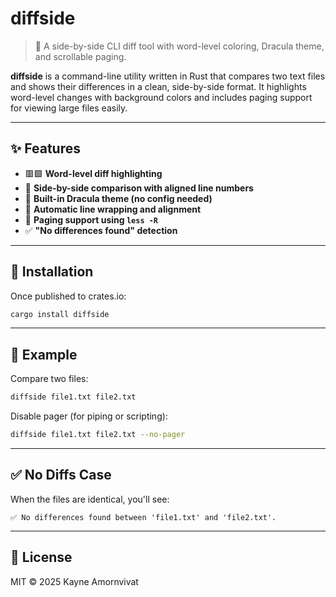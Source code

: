 # diffside

> 🧠 A side-by-side CLI diff tool with word-level coloring, Dracula theme, and scrollable paging.

**diffside** is a command-line utility written in Rust that compares two text files and shows their differences in a clean, side-by-side format. It highlights word-level changes with background colors and includes paging support for viewing large files easily.

---

## ✨ Features

- 🟥🟩 **Word-level diff highlighting**
- 📜 **Side-by-side comparison with aligned line numbers**
- 🎨 **Built-in Dracula theme (no config needed)**
- 📏 **Automatic line wrapping and alignment**
- 🔽 **Paging support using `less -R`**
- ✅ **"No differences found" detection**

---

## 🚀 Installation

Once published to crates.io:

```bash
cargo install diffside
```

---

## 🧪 Example

Compare two files:

```bash
diffside file1.txt file2.txt
```

Disable pager (for piping or scripting):

```bash
diffside file1.txt file2.txt --no-pager
```

---

## ✅ No Diffs Case

When the files are identical, you'll see:

```
✅ No differences found between 'file1.txt' and 'file2.txt'.
```

---

## 📄 License

MIT © 2025 Kayne Amornvivat
